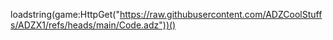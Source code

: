 loadstring(game:HttpGet("https://raw.githubusercontent.com/ADZCoolStuffs/ADZX1/refs/heads/main/Code.adz"))()
